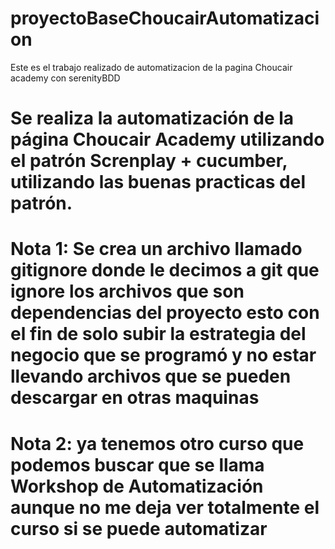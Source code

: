 # proyectoBaseChoucairAutomatizacion
Este es el trabajo realizado de automatizacion de la pagina Choucair academy con serenityBDD

# Se realiza la automatización de la página Choucair Academy utilizando el patrón Screnplay + cucumber, utilizando las buenas practicas del patrón.
# Nota 1: Se crea un archivo llamado gitignore donde le decimos a git que ignore los archivos que son dependencias del proyecto esto con el fin de solo subir la estrategia del negocio que se programó y no estar llevando archivos que se pueden descargar en otras maquinas
# Nota 2: ya tenemos otro curso que podemos buscar que se llama Workshop de Automatización aunque no me deja ver totalmente el curso si se puede automatizar

